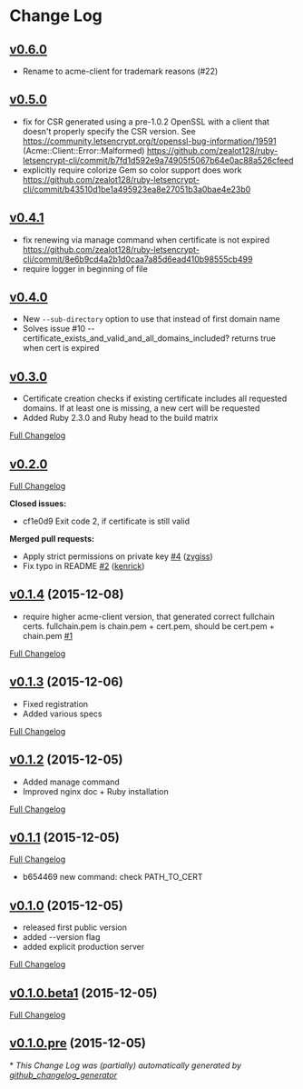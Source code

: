 # Change Log

## [v0.6.0](https://github.com/zealot128/ruby-acme-cli/tree/v0.6.0)

* Rename to acme-client for trademark reasons (#22)

## [v0.5.0](https://github.com/zealot128/ruby-letsencrypt-cli/tree/v0.5.0)

* fix for CSR generated using a pre-1.0.2 OpenSSL with a client that doesn't properly specify the CSR version. See https://community.letsencrypt.org/t/openssl-bug-information/19591 (Acme::Client::Error::Malformed) https://github.com/zealot128/ruby-letsencrypt-cli/commit/b7fd1d592e9a74905f5067b64e0ac88a526cfeed
* explicitly require colorize Gem so color support does work https://github.com/zealot128/ruby-letsencrypt-cli/commit/b43510d1be1a495923ea8e27051b3a0bae4e23b0

## [v0.4.1](https://github.com/zealot128/ruby-letsencrypt-cli/tree/v0.4.1)

*  fix renewing via manage command when certificate is not expired https://github.com/zealot128/ruby-letsencrypt-cli/commit/8e6b9cd4a2b1d0caa7a85d6ead410b98555cb499
*  require logger in beginning of file

## [v0.4.0](https://github.com/zealot128/ruby-letsencrypt-cli/tree/v0.4.0)

* New ``--sub-directory`` option to use that instead of first domain name
* Solves issue #10 -- certificate_exists_and_valid_and_all_domains_included? returns true when cert is expired

## [v0.3.0](https://github.com/zealot128/ruby-letsencrypt-cli/tree/v0.3.0)

* Certificate creation checks if existing certificate includes all requested domains. If at least one is missing, a new cert will be requested
* Added Ruby 2.3.0 and Ruby head to the build matrix

[Full Changelog](https://github.com/zealot128/ruby-letsencrypt-cli/compare/v0.2.0...v0.3.0)

## [v0.2.0](https://github.com/zealot128/ruby-letsencrypt-cli/tree/v0.2.0)

[Full Changelog](https://github.com/zealot128/ruby-letsencrypt-cli/compare/v0.1.4...v0.2.0)

**Closed issues:**

- cf1e0d9 Exit code 2, if certificate is still valid

**Merged pull requests:**

- Apply strict permissions on private key [\#4](https://github.com/zealot128/ruby-letsencrypt-cli/pull/4) ([zygiss](https://github.com/zygiss))
- Fix typo in README [\#2](https://github.com/zealot128/ruby-letsencrypt-cli/pull/2) ([kenrick](https://github.com/kenrick))

## [v0.1.4](https://github.com/zealot128/ruby-letsencrypt-cli/tree/v0.1.4) (2015-12-08)

* require higher acme-client version, that generated correct fullchain certs.
  fullchain.pem is chain.pem + cert.pem, should be cert.pem + chain.pem [\#1](https://github.com/zealot128/ruby-letsencrypt-cli/issues/1)

[Full Changelog](https://github.com/zealot128/ruby-letsencrypt-cli/compare/v0.1.3...v0.1.4)

## [v0.1.3](https://github.com/zealot128/ruby-letsencrypt-cli/tree/v0.1.3) (2015-12-06)

* Fixed registration
* Added various specs

[Full Changelog](https://github.com/zealot128/ruby-letsencrypt-cli/compare/v0.1.2...v0.1.3)

## [v0.1.2](https://github.com/zealot128/ruby-letsencrypt-cli/tree/v0.1.2) (2015-12-05)

* Added manage command
* Improved nginx doc + Ruby installation

[Full Changelog](https://github.com/zealot128/ruby-letsencrypt-cli/compare/v0.1.1...v0.1.2)

## [v0.1.1](https://github.com/zealot128/ruby-letsencrypt-cli/tree/v0.1.1) (2015-12-05)

[Full Changelog](https://github.com/zealot128/ruby-letsencrypt-cli/compare/v0.1.0...v0.1.1)

* b654469 new command: check PATH_TO_CERT

## [v0.1.0](https://github.com/zealot128/ruby-letsencrypt-cli/tree/v0.1.0) (2015-12-05)

* released first public version
* added --version flag
* added explicit production server

[Full Changelog](https://github.com/zealot128/ruby-letsencrypt-cli/compare/v0.1.0.beta1...v0.1.0)

## [v0.1.0.beta1](https://github.com/zealot128/ruby-letsencrypt-cli/tree/v0.1.0.beta1) (2015-12-05)
[Full Changelog](https://github.com/zealot128/ruby-letsencrypt-cli/compare/v0.1.0.pre...v0.1.0.beta1)

## [v0.1.0.pre](https://github.com/zealot128/ruby-letsencrypt-cli/tree/v0.1.0.pre) (2015-12-05)


\* *This Change Log was (partially) automatically generated by [github_changelog_generator](https://github.com/skywinder/Github-Changelog-Generator)*
